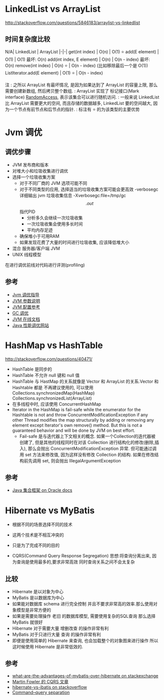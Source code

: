 

LinkedList vs ArrayList
========================

http://stackoverflow.com/questions/5846183/arraylist-vs-linkedlist

时间复杂度比较
------------

N/A| LinkedList<E> |  ArrayList<E>
|-|-|
get(int index) | O(n) | O(1) :star:
add(E element) | O(1) | O(1) 最坏: O(n)
add(int index, E element) | O(n) |  O(n - index) 最坏: O(n)
remove(int index) | O(n) :star: | O(n - index) (比如移除最后一个是 O(1))
ListIterator.add(E element) | O(1) :star: | O(n - index)

注
: 之所以 ArrayList 有最坏情况, 是因为如果达到了 ArrayList 的容量上限, 那么需要创建新数组, 然后拷贝整个数组.
: ArrayList 实现了 标记接口(Mark interface) [RandomAccess](http://docs.oracle.com/javase/7/docs/api/java/util/RandomAccess.html), 表示该集合可以进行随机访问.
: 一般来说 LinkedList 比 ArrayList 需要更大的空间, 而且存储的数据越多, LinkedList 要的空间越大, 因为一个节点有前节点和后节点的指针.
: 标注有 :star: 的为该类型的主要优势




Jvm 调优
========

调优步骤
-------

* JVM 发布商和版本
* 对堆大小和垃圾收集进行调优
* 选择一个垃圾收集方案
	* 对于不同厂商的 JVM 选项可能不同
	* 对于不同类型的应用, 选择适当的垃圾收集方案可能会更高效
	 -verbosegc 详细输出 jvm 垃圾收集信息
	 -Xverbosegc:file=/tmp/gc$$.out $$ 指代PID
		* 分析多久会继续一次垃圾收集
		* 一次垃圾收集会使用多长时间
		* 平均内存足迹
	* 确保堆小于可用RAM
	* 如果发现花费了大量的时间进行垃圾收集, 应该降低堆大小
* 混合 服务器/客户端 JVM
* UNIX 线程模型

在进行调优前线对代码进行评测(profiling)

参考
-----
* [Jvm 调优指导](http://docs.oracle.com/cd/E13222_01/wls/docs81/perform/JVMTuning.html)
* [JVM 参数说明](http://www.oracle.com/technetwork/java/javase/tech/vmoptions-jsp-140102.html)
* [JVM 配置参考](http://docs.oracle.com/cd/E22289_01/html/821-1274/configuring-the-default-jvm-and-java-arguments.html)
* [GC 调优](http://www.oracle.com/technetwork/java/javase/gc-tuning-6-140523.html)
* [JVM 在线文档](http://www.oracle.com/technetwork/java/javase/tech/index-jsp-137187.html)
* [Java 性能调优网站](http://www.javaperformancetuning.com/)

HashMap vs HashTable
=====================
http://stackoverflow.com/questions/40471/

* HashTable 是同步的
* HashTable 不允许 null 键和 null 值
* HashTable 与 HastMap 的关系就像是 Vector 和
	ArrayList 的关系.Vector 和 Hashtable 都是
	不再建议使用的, 可以使用
		Collections.synchronizedMap(HashMap)
		Collections.synchronizedList(ArrayList)
* 在多线程中时, 应该使用 ConcurrentHashMap
* Iterator in the HashMap is fail-safe while the enumerator for the Hashtable is not and throw ConcurrentModificationException if any other Thread modifies the map structurally by adding or removing any element except Iterator's own remove() method. But this is not a guaranteed behavior and will be done by JVM on best effort.
	* Fail-safe 是与迭代器上下文相关的概念. 如果一个Collection的迭代器被创建了, 但是其他的线程同时在对该 Collection 进行结构化的修改(删除,插入), 那么会抛出 ConcurrentModificationException 异常. 但可能通过调用 set 方法来修改值, 因为这样没有修改 Collection 的结构. 如果在修改结构前先调用 set, 则会抛出 IllegalArgumentException

参考
----
* [Java 集合框架 on Oracle docs](http://docs.oracle.com/javase/7/docs/technotes/guides/collections/index.html)
	
Hibernate vs MyBatis
=====================

* 根据不同的场景选择不同的技术
* 这两个技术是不相互冲突的
* 只是为了完成不同的目的

* CQRS(Command Query Response Segregation)
	思想:将查询分离出来, 因为查询是使用最多的,要求非常高效
		同时查询关系之间不会太复杂

比较
---
	
* Hibernate 是以对象为中心
* MyBatis 是以数据库为中心
* 如果能对数据库 schema 进行完全控制
	并且不要求非常高的效率.那么使用对象模型是非常方便的
* 如果是需要处理操作 老旧 的数据库模型, 需要使用复杂的SQL查询
	那么选择 MyBatis 就很好
* Hibernate 对于需要大量 增删改查 的操作非常有利
* MyBatis 对于只进行大量 查询 的操作非常有利
* 即便是使用简单的 Hibernate 来查询, 也会加载整个的对象图来进行操作
	所以这时候使用 Hibernate 是非常低效的.



参考
----
* [what-are-the-advantages-of-mybatis-over-hibernate on stackexchange](http://programmers.stackexchange.com/questions/158109)
* [Martin Fowler 的 CQRS 文章](http://martinfowler.com/bliki/CQRS.html)
* [hibernate-vs-ibatis on stackoverflow](http://stackoverflow.com/questions/1984548/)
* [Command–query separation](http://en.wikipedia.org/wiki/Command%E2%80%93query_separation)





	
	
	
	